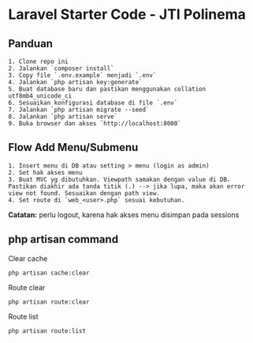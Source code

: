 # Laravel Starter Code - JTI Polinema

## Panduan
    1. Clone repo ini
    2. Jalankan `composer install`
    3. Copy file `.env.example` menjadi `.env`
    4. Jalankan `php artisan key:generate`
    5. Buat database baru dan pastikan menggunakan collation utf8mb4_unicode_ci
    6. Sesuaikan konfigurasi database di file `.env`
    7. Jalankan `php artisan migrate --seed`
    8. Jalankan `php artisan serve`
    9. Buka browser dan akses `http://localhost:8000`

## Flow Add Menu/Submenu
    1. Insert menu di DB atau setting > menu (login as admin)
    2. Set hak akses menu
    3. Buat MVC yg dibutuhkan. Viewpath samakan dengan value di DB. Pastikan diakhir ada tanda titik (.) --> jika lupa, maka akan error view not found. Sesuaikan dengan path view.
    4. Set route di `web_<user>.php` sesuai kebutuhan.

**Catatan:** perlu logout, karena hak akses menu disimpan pada sessions

## php artisan command

Clear cache

    php artisan cache:clear

Route clear

    php artisan route:clear

Route list

    php artisan route:list


